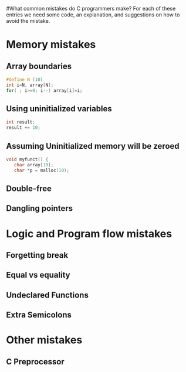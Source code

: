 #What common mistakes do C programmers make?
For each of these entries we need some code, an explanation, and suggestions on how to avoid the mistake.

# Memory mistakes
## Array boundaries
```C
#define N (10)
int i=N, array[N];
for( ; i>=0; i--) array[i]=i;
```

## Using uninitialized variables
```C
int result;
result += 10;
```
## Assuming Uninitialized memory will be zeroed
```C
void myfunct() {
   char array[10];
   char *p = malloc(10);
```
## Double-free
## Dangling pointers

# Logic and Program flow mistakes

## Forgetting break
## Equal vs equality
## Undeclared Functions
## Extra Semicolons

# Other mistakes
## C Preprocessor 
